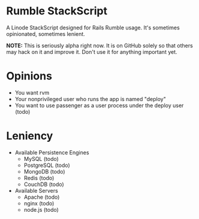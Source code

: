Rumble StackScript
==================

A Linode StackScript designed for Rails Rumble usage. It's sometimes opinionated, sometimes lenient.

**NOTE:** This is seriously alpha right now. It is on GitHub solely so that others may hack on it and improve it. Don't use it for anything important yet.

Opinions
========

* You want rvm
* Your nonprivileged user who runs the app is named "deploy"
* You want to use passenger as a user process under the deploy user (todo)

Leniency
========

* Available Persistence Engines
  * MySQL (todo)
  * PostgreSQL (todo)
  * MongoDB (todo)
  * Redis (todo)
  * CouchDB (todo)
* Available Servers
  * Apache (todo)
  * nginx (todo)
  * node.js (todo)
